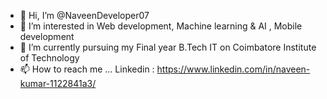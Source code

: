 - 👋 Hi, I’m @NaveenDeveloper07
- 👀 I’m interested in Web development, Machine learning & AI , Mobile development
- 🌱 I’m currently pursuing my Final year B.Tech IT on Coimbatore Institute of Technology
- 📫 How to reach me ... Linkedin : https://www.linkedin.com/in/naveen-kumar-1122841a3/ 

<!---
NaveenDeveloper07/NaveenDeveloper07 is a ✨ special ✨ repository because its `README.md` (this file) appears on your GitHub profile.
You can click the Preview link to take a look at your changes.
--->
